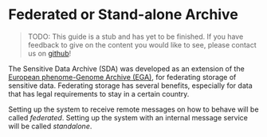 # Federated or Stand-alone Archive

> TODO:
> This guide is a stub and has yet to be finished.
> If you have feedback to give on the content you would like to see, please contact us on
> [github](https://github.com/neicnordic/neic-sda)!

The Sensitive Data Archive (SDA) was developed as an extension of the
[European phenome-Genome Archive (EGA)](https://ega-archive.org/),
for federating storage of sensitive data.
Federating storage has several benefits,
especially for data that has legal requirements to stay in a certain country.

Setting up the system to receive remote messages on how to behave will be called _federated_.
Setting up the system with an internal message service will be called _standalone_.
